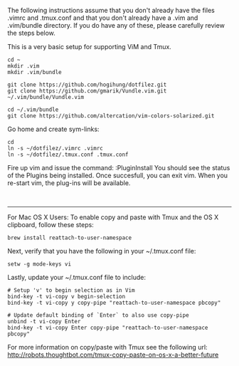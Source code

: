 The following instructions assume that you don't already have the files .vimrc and .tmux.conf and that you don't already have a .vim and .vim/bundle directory.  If you do have any of these, please carefully review the steps below.

This is a very basic setup for supporting ViM and Tmux.

```
cd ~
mkdir .vim
mkdir .vim/bundle

git clone https://github.com/hogihung/dotfilez.git
git clone https://github.com/gmarik/Vundle.vim.git ~/.vim/bundle/Vundle.vim

cd ~/.vim/bundle
git clone https://github.com/altercation/vim-colors-solarized.git
```

Go home and create sym-links:

```
cd
ln -s ~/dotfilez/.vimrc .vimrc
ln -s ~/dotfilez/.tmux.conf .tmux.conf
```

Fire up vim and issue the command:  :PluginInstall
You should see the status of the Plugins being installed.  Once succesfull, you can exit vim. 
When you re-start vim, the plug-ins will be available.


<br><hr>
For Mac OS X Users:
To enable copy and paste with Tmux and the OS X clipboard, follow these steps:

```
brew install reattach-to-user-namespace
```

Next, verify that you have the following in your ~/.tmux.conf file:
```
setw -g mode-keys vi
```

Lastly, update your ~/.tmux.conf file to include:
```
# Setup 'v' to begin selection as in Vim
bind-key -t vi-copy v begin-selection
bind-key -t vi-copy y copy-pipe "reattach-to-user-namespace pbcopy"

# Update default binding of `Enter` to also use copy-pipe
unbind -t vi-copy Enter
bind-key -t vi-copy Enter copy-pipe "reattach-to-user-namespace pbcopy"
```

For more information on copy/paste with Tmux see the following url:
http://robots.thoughtbot.com/tmux-copy-paste-on-os-x-a-better-future
